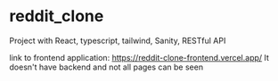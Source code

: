 # reddit_clone
Project with React, typescript, tailwind, Sanity, RESTful API

link to frontend application:
https://reddit-clone-frontend.vercel.app/
It doesn't have backend and not all pages can be seen
